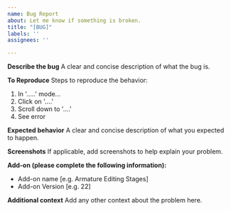 ```yaml
---
name: Bug Report
about: Let me know if something is broken.
title: "[BUG]"
labels: ''
assignees: ''

---
```


**Describe the bug**
A clear and concise description of what the bug is.

**To Reproduce**
Steps to reproduce the behavior:
1. In '.....' mode...
2. Click on '....'
3. Scroll down to '....'
4. See error

**Expected behavior**
A clear and concise description of what you expected to happen.

**Screenshots**
If applicable, add screenshots to help explain your problem.

**Add-on (please complete the following information):**
- Add-on name [e.g. Armature Editing Stages]
- Add-on Version [e.g. 22]

**Additional context**
Add any other context about the problem here.
